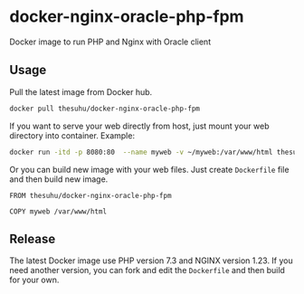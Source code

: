 # docker-nginx-oracle-php-fpm
Docker image to run PHP and Nginx with Oracle client

## Usage

Pull the latest image from Docker hub.

```sh
docker pull thesuhu/docker-nginx-oracle-php-fpm
```

If you want to serve your web directly from host, just mount your web directory into container. Example:

```sh
docker run -itd -p 8080:80  --name myweb -v ~/myweb:/var/www/html thesuhu/docker-nginx-oracle-php-fpm
```

Or you can build new image with your web files. Just create `Dockerfile` file and then build new image.

```
FROM thesuhu/docker-nginx-oracle-php-fpm

COPY myweb /var/www/html
```

## Release

The latest Docker image use PHP version 7.3 and NGINX version 1.23. If you need another version, you can fork and edit the `Dockerfile` and then build for your own.